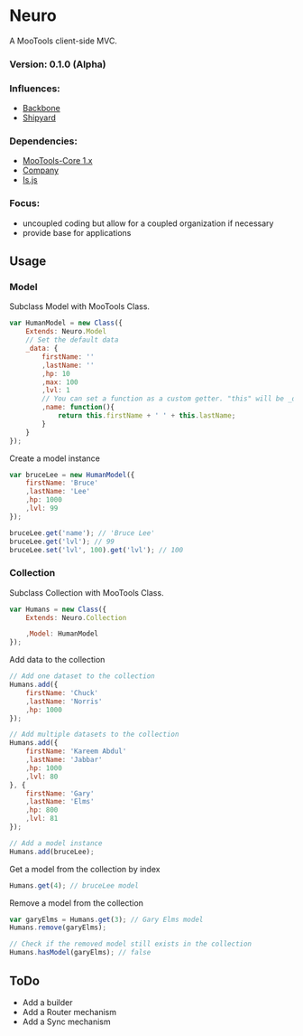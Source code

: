Neuro
======================

A MooTools client-side MVC.

### Version: 0.1.0 (Alpha)

### Influences:

* [Backbone](documentcloud/backbone)
* [Shipyard](seanmonstar/Shipyard)

### Dependencies:

* [MooTools-Core 1.x](mootools/mootools-core)
* [Company](keeto/company)
* [Is.js](gcheung55/is.js)

### Focus:

* uncoupled coding but allow for a coupled organization if necessary
* provide base for applications

Usage
-----

### Model

Subclass Model with MooTools Class.

```javascript
var HumanModel = new Class({
    Extends: Neuro.Model
    // Set the default data
    _data: {
        firstName: ''
        ,lastName: ''
        ,hp: 10
        ,max: 100
        ,lvl: 1
        // You can set a function as a custom getter. "this" will be _data, not the model itself.
        ,name: function(){
            return this.firstName + ' ' + this.lastName;
        }
    }
});
```
Create a model instance

```javascript
var bruceLee = new HumanModel({
    firstName: 'Bruce'
    ,lastName: 'Lee'
    ,hp: 1000
    ,lvl: 99
});

bruceLee.get('name'); // 'Bruce Lee'
bruceLee.get('lvl'); // 99
bruceLee.set('lvl', 100).get('lvl'); // 100
```

### Collection

Subclass Collection with MooTools Class.

```javascript
var Humans = new Class({
    Extends: Neuro.Collection

    ,Model: HumanModel
});
```
Add data to the collection

```javascript
// Add one dataset to the collection
Humans.add({
    firstName: 'Chuck'
    ,lastName: 'Norris'
    ,hp: 1000
});

// Add multiple datasets to the collection
Humans.add({
    firstName: 'Kareem Abdul'
    ,lastName: 'Jabbar'
    ,hp: 1000
    ,lvl: 80
}, {
    firstName: 'Gary'
    ,lastName: 'Elms'
    ,hp: 800
    ,lvl: 81
});

// Add a model instance
Humans.add(bruceLee);
```
Get a model from the collection by index

```javascript
Humans.get(4); // bruceLee model
```
Remove a model from the collection
```javascript
var garyElms = Humans.get(3); // Gary Elms model
Humans.remove(garyElms);

// Check if the removed model still exists in the collection
Humans.hasModel(garyElms); // false
```

ToDo
----
* Add a builder
* Add a Router mechanism
* Add a Sync mechanism